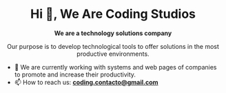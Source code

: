 <h1 align="center">
Hi  👋, We Are Coding Studios
</h1>

<p align="center">
<strong>We are a technology solutions company</strong>
</p>
<p align="center">
Our purpose is to develop technological tools to offer solutions in the most productive environments.
</p>

- 🔭 We are currently working with systems and web pages of companies to promote and increase their productivity.
- 📫 How to reach us: **<a href="mailto:coding.contacto@gmail.com">coding.contacto@gmail.com</a>**
